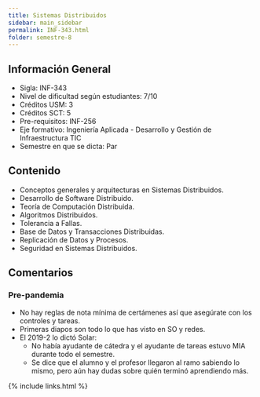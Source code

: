 ```yaml
---
title: Sistemas Distribuidos
sidebar: main_sidebar
permalink: INF-343.html
folder: semestre-8
---
```


## Información General

- Sigla: INF-343
- Nivel de dificultad según estudiantes: 7/10
- Créditos USM: 3
- Créditos SCT: 5
- Pre-requisitos: INF-256
- Eje formativo: Ingeniería Aplicada - Desarrollo y Gestión de Infraestructura TIC
- Semestre en que se dicta: Par

## Contenido

- Conceptos generales y arquitecturas en Sistemas Distribuidos.
- Desarrollo de Software Distribuido.
- Teoría de Computación Distribuida.
- Algoritmos Distribuidos.
- Tolerancia a Fallas.
- Base de Datos y Transacciones Distribuidas.
- Replicación de Datos y Procesos.
- Seguridad en Sistemas Distribuidos.

## Comentarios

### Pre-pandemia

- No hay reglas de nota mínima de certámenes así que asegúrate con los controles y tareas.
- Primeras diapos son todo lo que has visto en SO y redes.
- El 2019-2 lo dictó Solar:
  - No había ayudante de cátedra y el ayudante de tareas estuvo MIA durante todo el semestre.
  - Se dice que el alumno y el profesor llegaron al ramo sabiendo lo mismo, pero aún hay dudas sobre quién terminó aprendiendo más.

{% include links.html %}
